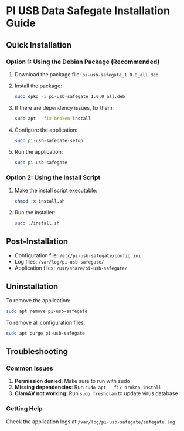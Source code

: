 # PI USB Data Safegate Installation Guide

## Quick Installation

### Option 1: Using the Debian Package (Recommended)

1. Download the package file: `pi-usb-safegate_1.0.0_all.deb`

2. Install the package:
   ```bash
   sudo dpkg -i pi-usb-safegate_1.0.0_all.deb
   ```

3. If there are dependency issues, fix them:
   ```bash
   sudo apt --fix-broken install
   ```

4. Configure the application:
   ```bash
   sudo pi-usb-safegate-setup
   ```

5. Run the application:
   ```bash
   sudo pi-usb-safegate
   ```

### Option 2: Using the Install Script

1. Make the install script executable:
   ```bash
   chmod +x install.sh
   ```

2. Run the installer:
   ```bash
   sudo ./install.sh
   ```

## Post-Installation

- Configuration file: `/etc/pi-usb-safegate/config.ini`
- Log files: `/var/log/pi-usb-safegate/`
- Application files: `/usr/share/pi-usb-safegate/`

## Uninstallation

To remove the application:
```bash
sudo apt remove pi-usb-safegate
```

To remove all configuration files:
```bash
sudo apt purge pi-usb-safegate
```

## Troubleshooting

### Common Issues

1. **Permission denied**: Make sure to run with sudo
2. **Missing dependencies**: Run `sudo apt --fix-broken install`
3. **ClamAV not working**: Run `sudo freshclam` to update virus database

### Getting Help

Check the application logs at `/var/log/pi-usb-safegate/safegate.log`
